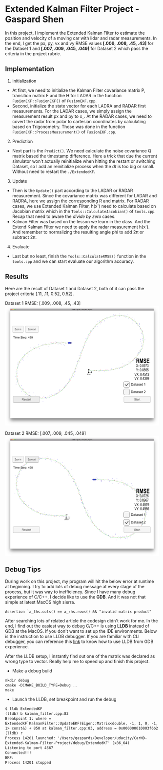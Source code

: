 # Extended Kalman Filter Project - Gaspard Shen
In this project, I implement the Extended Kalman Filter to estimate the position and velocity of a moving car with lidar and radar measurements. In the end, I get the px, py, vx and vy RMSE values **[.009, .008, .45, .43]** for the Dataset 1 and **[.007, .009, .045, .049]** for Dataset 2 which pass the criteria in the project rubric.

## Implementation
1. Initialization
  - At first, we need to initialize the Kalman Filter covariance matrix P, transition matrix F and the H for LADAR in the function `FusionEKF::FusionEKF()` of `FusionEKF.cpp`.
  - Second, initialize the state vector for each LADRA and RADAR first measurements. For the LADAR cases, we simply assign the measurement result px and py to x_. At the RADAR cases, we need to covert the radar from polar to cartesian coordinates by calculating based on Trigonometry. Those was done in the function `FusionEKF::ProcessMeasurement()` of `FusionEKF.cpp`.
2. Prediction
  - Next part is the `Predict()`. We need calculate the noise covariance Q matrix based the timestamp difference. Here a trick that due the current simulator won't actually reinitialize when hitting the restart or switching Dataset, so I add an reinitialize process when the _dt_ is too big or small. Without need to restart the `./ExtendedKF`.
3. Update
  - Then is the `Update()` part according to the LADAR or RADAR measurement. Since the covariance matrix was different for LADAR and RADRA, here we assign the corresponding R and matrix. For RADAR cases, we use Extended Kalman Filter, h(x') need to calculate based on Jacobian matrix which in the `Tools::CalculateJacobian()` of `tools.cpp`. Recap that need to aware the _divide by zero_ cases.
  - Kalman Filter was based on the lesson we learn in the class. And the Extend Kalman Filter we need to apply the radar measurement h(x'). And remember to normalizing the resulting angle phi to add 2π or subtract 2π.
4. Evaluate
  - Last but no least, finish the `Tools::CalculateRMSE()` function in the `tools.cpp` and we can start evaluate our algorithm accuracy.

## Results
Here are the result of Dataset 1 and Dataset 2, both of it can pass the project criteria [.11, .11, 0.52, 0.52].

Dataset 1 RMSE: [.009, .008, .45, .43]
![Dataset 1](./Output/Dataset1_Result.png)

Dataset 2 RMSE: [.007, .009, .045, .049]
![Dataset 2](./Output/Dataset2_Result.png)

## Debug Tips
During work on this project, my program will hit the below error at runtime at beginning.
I try to add lots of debug message at every stage of the process, but it was way to inefficiency. Since I have many debug experience of C/C++, I decide like to use the **GDB**. And it was not that simple at latest MacOS high sierra.

```
Assertion `a_lhs.cols() == a_rhs.rows() && "invalid matrix product"
```

After searching lots of related article the codesign didn't work for me. In the end, I find out the easiest way to debug C/C++ is using **LLDB** instead of GDB at the MacOS. If you don't want to set up the IDE environments. Below is the instruction to use LLDB debugger. If you are familiar with CLI debugger, you can reference this [link](https://developer.apple.com/library/content/documentation/General/Conceptual/lldb-guide/chapters/A3-GDB-Summary.html#//apple_ref/doc/uid/TP40016717-CH4-DontLinkElementID_29) to know how to use LLDB from GDB experience.

After the LLDB setup, I instantly find out one of the matrix was declared as wrong type to vector. Really help me to speed up and finish this project.

 - Make a debug build

```
mkdir debug
cmake -DCMAKE_BUILD_TYPE=Debug ..
make
```

- Launch the LLDB, set breakpoint and run the debug

```
$ lldb ExtendedKF
(lldb) b kalman_filter.cpp:83
Breakpoint 1: where = ExtendedKF`KalmanFilter::UpdateEKF(Eigen::Matrix<double, -1, 1, 0, -1, 1> const&) + 850 at kalman_filter.cpp:83, address = 0x000000010003f6b2
(lldb) r
Process 14201 launched: '/Users/gaspards/Developer/udacity/CarND-Extended-Kalman-Filter-Project/debug/ExtendedKF' (x86_64)
Listening to port 4567
Connected!!!
EKF:
Process 14201 stopped
```
